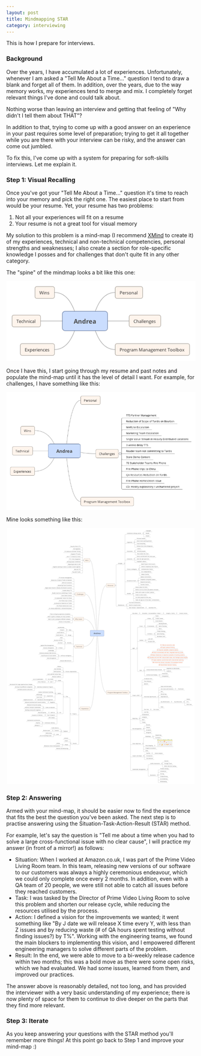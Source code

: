 ```yaml
---
layout: post
title: Mindmapping STAR
category: interviewing
---
```


This is how I prepare for interviews.

### Background

Over the years, I have accumulated a lot of experiences. Unfortunately, whenever I am asked a "Tell Me About a Time..." question I tend to draw a blank and forget all of them. In addition, over the years, due to the way memory works, my experiences tend to merge and mix. I completely forget relevant things I've done and could talk about.

Nothing worse than leaving an interview and getting that feeling of "Why didn't I tell them about THAT"?

In addition to that, trying to come up with a good answer on an experience in your past requires some level of preparation; trying to get it all together while you are there with your interview can be risky, and the answer can come out jumbled.

To fix this, I've come up with a system for preparing for soft-skills interviews. Let me explain it.

### Step 1: Visual Recalling

Once you've got your "Tell Me About a Time..." question it's time to reach into your memory and pick the right one. The easiest place to start from would be your resume. Yet, your resume has two problems:

1. Not all your experiences will fit on a resume
2. Your resume is not a great tool for visual memory

My solution to this problem is a mind-map (I recommend [XMind](https://www.xmind.net/) to create it) of my experiences, technical and non-technical competencies, personal strengths and weaknesses; I also create a section for role-specific knowledge I posses and for challenges that don't quite fit in any other category.

The "spine" of the mindmap looks a bit like this one:

<center><img src="/img/interviewing/mindmap-spine.png"></center>

Once I have this, I start going through my resume and past notes and populate the mind-map until it has the level of detail I want. For example, for challenges, I have something like this:

<center><img src="/img/interviewing/mindmap-challenges.png"></center>

Mine looks something like this:

<center><img src="/img/interviewing/mindmap-complete.png"></center>

### Step 2: Answering

Armed with your mind-map, it should be easier now to find the experience that fits the best the question you've been asked. The next step is to practise answering using the Situation-Task-Action-Result (STAR) method.

For example, let's say the question is "Tell me about a time when you had to solve a large cross-functional issue with no clear cause", I will practice my answer (in front of a mirror!) as follows:

- Situation: When I worked at Amazon.co.uk, I was part of the Prime Video Living Room team. In this team, releasing new versions of our software to our customers was always a highly ceremonious endeavour, which we could only complete once every 2 months. In addition, even with a QA team of 20 people, we were still not able to catch all issues before they reached customers.
- Task: I was tasked by the Director of Prime Video Living Room to solve this problem and shorten our release cycle, while reducing the resources utilised by the process.
- Action: I defined a vision for the improvements we wanted; it went something like "By J date we will release X time every Y, with less than Z issues and by reducing waste (# of QA hours spent testing without finding issues?) by T%". Working with the engineering teams, we found the main blockers to implementing this vision, and I empowered different engineering managers to solve different parts of the problem.
- Result: In the end, we were able to move to a bi-weekly release cadence within two months; this was a bold move as there were some open risks, which we had evaluated. We had some issues, learned from them, and improved our practices.

The answer above is reasonably detailed, not too long, and has provided the interviewer with a very basic understanding of my experience; there is now plenty of space for them to continue to dive deeper on the parts that they find more relevant.

### Step 3: Iterate

As you keep answering your questions with the STAR method you'll remember more things! At this point go back to Step 1 and improve your mind-map :)
